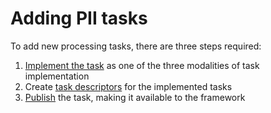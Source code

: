 # Adding PII tasks

To add new processing tasks, there are three steps required:

 1. [Implement the task] as one of the three modalities of task implementation
 2. Create [task descriptors] for the implemented tasks
 3. [Publish] the task, making it available to the framework


[Implement the task]: task-implementation.md
[task descriptors]: task-descriptor.md
[Publish]: task-collection.md
